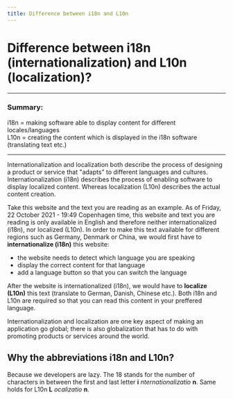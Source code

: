 ```yaml
---
title: Difference between i18n and L10n
---
```


# Difference between i18n (internationalization) and L10n (localization)?

---

### Summary:

i18n = making software able to display content for different locales/languages  
L10n = creating the content which is displayed in the i18n software (translating text etc.)

---

Internationalization and localization both describe the process of designing a product or service that "adapts" to different languages and cultures. Internationalization (i18n) describes the process of enabling software to display localized content. Whereas localization (L10n) describes the actual content creation.

Take this website and the text you are reading as an example. As of Friday, 22 October 2021 - 19:49 Copenhagen time, this website and text you are reading is only available in English and therefore neither internationalized (i18n), nor localized (L10n). In order to make this text available for different regions such as Germany, Denmark or China, we would first have to **internationalize (i18n)** this website:

- the website needs to detect which language you are speaking
- display the correct content for that language
- add a language button so that you can switch the language

After the website is internationalized (i18n), we would have to **localize (L10n)** this text (translate to German, Danish, Chinese etc.). Both i18n and L10n are required so that you can read this content in your preffered language.

Internationalization and localization are one key aspect of making an application go global; there is also globalization that has to do with promoting products or services around the world.

## Why the abbreviations i18n and L10n?

Because we developers are lazy. The 18 stands for the number of characters in between the first and last letter **i** _nternationalizatio_ **n**. Same holds for L10n **L** _ocalizatio_ **n**.
